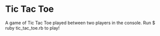 # Tic Tac Toe
A game of Tic Tac Toe played between two players in the console.
Run 
$ ruby tic_tac_toe.rb 
to play!
